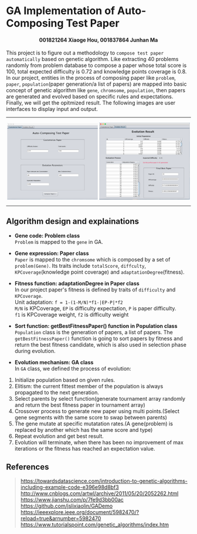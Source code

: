 # GA Implementation of Auto-Composing Test Paper
#### <p align="center">001821264 Xiaoge Hou, 001837864 Junhan Ma</p>
This project is to figure out a methodology to `compose test paper automatically` based on genetic algorithm. Like extracting 40 problems randomly from problem database to compose a paper whose total score is 100, total expected difficulty is 0.72 and knowledge points coverage is 0.8.<br> 
In our project, entities in the process of composing paper like `problem`, `paper`, `population`(paper generation/a list of papers) are mapped into basic concept of genetic algorithm like `gene`, `chromsome`, `population`, then papers are generated and evolved based on specific rules and expectations. Finally, we will get the opitmized result. The following images are user interfaces to display input and output.
***
<p align="center">
<img src="https://github.com/stoneloe/INFO6205_-504/blob/master/images/pane1.png" width="49%" alt="Settings"  />
<img src="https://github.com/stoneloe/INFO6205_-504/blob/master/images/pane2.png" width="49%" alt="Result" />
</p>

***

## Algorithm design and explainations
* __Gene code: Problem class__<br> 
`Problem` is mapped to the `gene` in GA. 

* __Gene expression: Paper class__<br> 
`Paper` is mapped to the `chromsome` which is composed by a set of `problem(Gene)`. Its traits include `totalScore`, `diffculty`, `KPCoverage`(knowledge point coverage) and `adaptationDegree`(fitness).

* __Fitness function: adaptationDegree in Paper class__<br> 
In our project paper's fitness is defined by traits of `difficulty` and `KPCoverage`.<br> 
Unit adaptation: `f = 1-(1-M/N)*f1-|EP-P|*f2`<br> 
`M/N` is KPCoverage, `EP` is difficulty expectation, `P` is paper difficulty.<br> 
`f1` is KPCoverage weight, `f2` is difficulty weight

* __Sort function: getBestFitnessPaper() function in Population class__<br> 
`Population` class is the generation of papers, a list of papers. The `getBestFitnessPaper()` function is going to sort papers by fitness and return the best fitness candidate, which is also used in selection phase during evolution.

* __Evolution mechanism: GA class__<br> 
In `GA` class, we defined the process of evolution:<br> 
1. Initialize population based on given rules.
2. Elitism: the current fittest member of the population is always propagated to the next generation.
3. Select parents by select function(generate tournament array randomly and return the best fitness paper in tournament array)
4. Crossover process to generate new paper using multi points.(Select gene segments with the same score to swap between parents)
5. The gene mutate at specific mutatation rates.(A gene(problem) is replaced by another which has the same score and type)
6. Repeat evolution and get best result.
7. Evolution will terminate, when there has been no improvement of max iterations or the fitness has reached an expectation value.

## References
> https://towardsdatascience.com/introduction-to-genetic-algorithms-including-example-code-e396e98d8bf3<br>
> http://www.cnblogs.com/artwl/archive/2011/05/20/2052262.html<br>
> https://www.jianshu.com/p/7fe9d3bb00ac<br>
> https://github.com/jslixiaolin/GADemo<br>
> https://ieeexplore.ieee.org/document/5982470/?reload=true&arnumber=5982470<br>
> https://www.tutorialspoint.com/genetic_algorithms/index.htm

